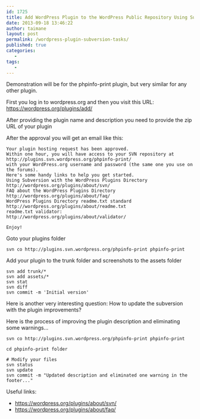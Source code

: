 ```yaml
---
id: 1725
title: Add WordPress Plugin to the WordPress Public Repository Using Subversion
date: 2013-09-18 13:46:22
author: taimane
layout: post
permalink: /wordpress-plugin-subversion-tasks/
published: true
categories:
   -
tags:
   -
---
```

Demonstration will be for the phpinfo-print plugin, but very similar for any other plugin.

First you log in to wordpress.org and then you visit this URL: https://wordpress.org/plugins/add/

After providing the plugin name and description you need to provide the zip URL of your plugin

After the approval you will get an email like this:
```
Your plugin hosting request has been approved.
Within one hour, you will have access to your SVN repository at
http://plugins.svn.wordpress.org/phpinfo-print/
with your WordPress.org username and password (the same one you use on the forums).
Here's some handy links to help you get started.
Using Subversion with the WordPress Plugins Directory
http://wordpress.org/plugins/about/svn/
FAQ about the WordPress Plugins Directory
http://wordpress.org/plugins/about/faq/
WordPress Plugins Directory readme.txt standard
http://wordpress.org/plugins/about/readme.txt
readme.txt validator:
http://wordpress.org/plugins/about/validator/

Enjoy!
```
Goto your plugins folder
```
svn co http://plugins.svn.wordpress.org/phpinfo-print phpinfo-print
```
Add your plugin to the trunk folder and screenshots to the assets folder
```
svn add trunk/*
svn add assets/*
svn stat
svn diff
svn commit -m 'Initial version'
```
Here is another very interesting question: How to update the subversion with the plugin improvements?

Here is the process of improving the plugin description and eliminating some warnings...
```
svn co http://plugins.svn.wordpress.org/phpinfo-print phpinfo-print

cd phpinfo-print folder

# Modify your files
svn status
svn update
svn commit -m "Updated description and eliminated one warning in the footer..." 
```

Useful links:
* https://wordpress.org/plugins/about/svn/
* https://wordpress.org/plugins/about/faq/

